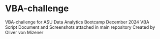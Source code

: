 # VBA-challenge
VBA-challenge for ASU Data Analytics Bootcamp December 2024
VBA Script Document and Screenshots attached in main repository
Created by Oliver von Mizener


